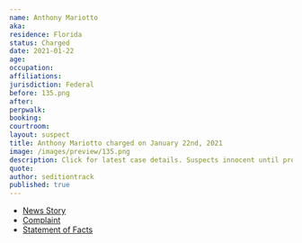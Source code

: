 ```yaml
---
name: Anthony Mariotto
aka:
residence: Florida
status: Charged
date: 2021-01-22
age:
occupation:
affiliations:
jurisdiction: Federal
before: 135.png
after:
perpwalk:
booking:
courtroom:
layout: suspect
title: Anthony Mariotto charged on January 22nd, 2021
image: /images/preview/135.png
description: Click for latest case details. Suspects innocent until proven guilty.
quote:
author: seditiontrack
published: true
---
```


- [News Story](https://floridadailypost.com/fort-pierce-man-faces-capitol-riot-charges-posting-images/)
- [Complaint](https://www.justice.gov/opa/page/file/1359631/download)
- [Statement of Facts](https://www.justice.gov/opa/page/file/1359631/download)